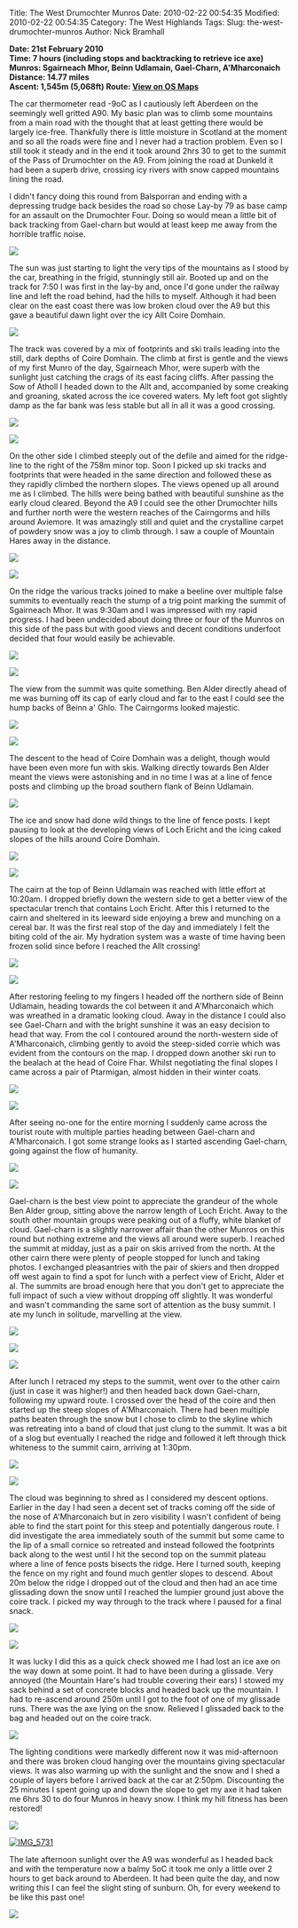 Title: The West Drumochter Munros
Date: 2010-02-22 00:54:35
Modified: 2010-02-22 00:54:35
Category: The West Highlands
Tags: 
Slug: the-west-drumochter-munros
Author: Nick Bramhall

**Date: 21st February 2010  
Time: 7 hours (including stops and backtracking to retrieve ice axe)    
Munros: Sgairneach Mhor, Beinn Udlamain, Gael-Charn, A'Mharconaich  
Distance: 14.77 miles  
Ascent: 1,545m (5,068ft)
Route:  [View on OS Maps](https://www.invertedworld.co.uk/hillwalking/trip/326)**



 



The car thermometer read -9oC as I cautiously left Aberdeen on the seemingly well gritted A90. My basic plan was to climb some mountains from a main road with the thought that at least getting there would be largely ice-free. Thankfully there is little moisture in Scotland at the moment and so all the roads were fine and I never had a traction problem. Even so I still took it steady and in the end it took around 2hrs 30 to get to the summit of the Pass of Drumochter on the A9. From joining the road at Dunkeld it had been a superb drive, crossing icy rivers with snow capped mountains lining the road.



 
<!--more-->


I didn't fancy doing this round from Balsporran and ending with a depressing trudge back besides the road so chose Lay-by 79 as base camp for an assault on the Drumochter Four. Doing so would mean a little bit of back tracking from Gael-charn but would at least keep me away from the horrible traffic noise.





[![](http://farm3.static.flickr.com/2777/4379925378_8c21680717_b.jpg)](http://www.flickr.com/photos/53725815@N00/4379925378)

 



The sun was just starting to light the very tips of the mountains as I stood by the car, breathing in the frigid, stunningly still air. Booted up and on the track for 7:50 I was first in the lay-by and, once I'd gone under the railway line and left the road behind, had the hills to myself. Although it had been clear on the east coast there was low broken cloud over the A9 but this gave a beautiful dawn light over the icy Allt Coire Domhain.





[![](http://farm5.static.flickr.com/4023/4375914099_e060ac9c24_b.jpg)](http://www.flickr.com/photos/53725815@N00/4375914099)

 



The track was covered by a mix of footprints and ski trails leading into the still, dark depths of Coire Domhain. The climb at first is gentle and the views of my first Munro of the day, Sgairneach Mhor, were superb with the sunlight just catching the crags of its east facing cliffs. After passing the Sow of Atholl I headed down to the Allt and, accompanied by some creaking and groaning, skated across the ice covered waters. My left foot got slightly damp as the far bank was less stable but all in all it was a good crossing.





[![](http://farm5.static.flickr.com/4070/4379189741_0d60b2c615_b.jpg)](http://www.flickr.com/photos/53725815@N00/4379189741)



[![](http://farm5.static.flickr.com/4033/4375972633_0f63c0cf49_b.jpg)](http://www.flickr.com/photos/53725815@N00/4375972633)

 



On the other side I climbed steeply out of the defile and aimed for the ridge-line to the right of the 758m minor top. Soon I picked up ski tracks and footprints that were headed in the same direction and followed these as they rapidly climbed the northern slopes. The views opened up all around me as I climbed. The hills were being bathed with beautiful sunshine as the early cloud cleared. Beyond the A9 I could see the other Drumochter hills and further north were the western reaches of the Cairngorms and hills around Aviemore. It was amazingly still and quiet and the crystalline carpet of powdery snow was a joy to climb through. I saw a couple of Mountain Hares away in the distance.





[![](http://farm5.static.flickr.com/4062/4379950654_62fa0f1e73_b.jpg)](http://www.flickr.com/photos/53725815@N00/4379950654)



[![](http://farm5.static.flickr.com/4011/4379210517_3d7dceb6f1_b.jpg)](http://www.flickr.com/photos/53725815@N00/4379210517)

 



On the ridge the various tracks joined to make a beeline over multiple false summits to eventually reach the stump of a trig point marking the summit of Sgairneach Mhor. It was 9:30am and I was impressed with my rapid progress. I had been undecided about doing three or four of the Munros on this side of the pass but with good views and decent conditions underfoot decided that four would easily be achievable.





[![](http://farm3.static.flickr.com/2706/4379962878_b2df18f0a7_b.jpg)](http://www.flickr.com/photos/53725815@N00/4379962878)



[![](http://farm3.static.flickr.com/2776/4376085975_167c68af0c_b.jpg)](http://www.flickr.com/photos/53725815@N00/4376085975)

 



The view from the summit was quite something. Ben Alder directly ahead of me was burning off its cap of early cloud and far to the east I could see the hump backs of Beinn a' Ghlo. The Cairngorms looked majestic.





[![](http://farm3.static.flickr.com/2721/4379976290_d243c5aa8e_b.jpg)](http://www.flickr.com/photos/53725815@N00/4379976290)



[![](http://farm5.static.flickr.com/4008/4379980456_9accbde0d2_b.jpg)](http://www.flickr.com/photos/53725815@N00/4379980456)

 



The descent to the head of Coire Domhain was a delight, though would have been even more fun with skis. Walking directly towards Ben Alder meant the views were astonishing and in no time I was at a line of fence posts and climbing up the broad southern flank of Beinn Udlamain.





[![](http://farm5.static.flickr.com/4062/4379989292_cc2155117c_b.jpg)](http://www.flickr.com/photos/53725815@N00/4379989292)

 



The ice and snow had done wild things to the line of fence posts. I kept pausing to look at the developing views of Loch Ericht and the icing caked slopes of the hills around Coire Domhain.





[![](http://farm5.static.flickr.com/4066/4376222477_8c71ef9919_b.jpg)](http://www.flickr.com/photos/53725815@N00/4376222477)



[![](http://farm3.static.flickr.com/2683/4376972872_cf1732af92_b.jpg)](http://www.flickr.com/photos/53725815@N00/4376972872)





The cairn at the top of Beinn Udlamain was reached with little effort at 10:20am. I dropped briefly down the western side to get a better view of the spectacular trench that contains Loch Ericht. After this I returned to the cairn and sheltered in its leeward side enjoying a brew and munching on a cereal bar. It was the first real stop of the day and immediately I felt the biting cold of the air. My hydration system was a waste of time having been frozen solid since before I reached the Allt crossing!





[![](http://farm5.static.flickr.com/4046/4379735449_9b51ae8215_b.jpg)](http://www.flickr.com/photos/53725815@N00/4379735449)



[![](http://farm3.static.flickr.com/2729/4376868696_e1063a40a0_b.jpg)](http://www.flickr.com/photos/53725815@N00/4376868696)

 



After restoring feeling to my fingers I headed off the northern side of Beinn Udlamain, heading towards the col between it and A'Mharconaich which was wreathed in a dramatic looking cloud. Away in the distance I could also see Gael-Charn and with the bright sunshine it was an easy decision to head that way. From the col I contoured around the north-western side of A'Mharconaich, climbing gently to avoid the steep-sided corrie which was evident from the contours on the map. I dropped down another ski run to the bealach at the head of Coire Fhar. Whilst negotiating the final slopes I came across a pair of Ptarmigan, almost hidden in their winter coats.





[![](http://static.flickr.com/2728/4377005038_385aff8488_b.jpg)](http://www.flickr.com/photos/53725815@N00/4377005038)



[![](http://farm5.static.flickr.com/4017/4376251511_b1fefd931f_b.jpg)](http://www.flickr.com/photos/53725815@N00/4376251511)

 



After seeing no-one for the entire morning I suddenly came across the tourist route with multiple parties heading between Gael-charn and A'Mharconaich. I got some strange looks as I started ascending Gael-charn, going against the flow of humanity.





[![](http://farm5.static.flickr.com/4067/4380575840_9eba4a578c_b.jpg)](http://www.flickr.com/photos/53725815@N00/4380575840)



[![](http://farm5.static.flickr.com/4072/4379783163_472db308bf_b.jpg)](http://www.flickr.com/photos/53725815@N00/4379783163)

 



Gael-charn is the best view point to appreciate the grandeur of the whole Ben Alder group, sitting above the narrow length of Loch Ericht. Away to the south other mountain groups were peaking out of a fluffy, white blanket of cloud. Gael-charn is a slightly narrower affair than the other Munros on this round but nothing extreme and the views all around were superb. I reached the summit at midday, just as a pair on skis arrived from the north. At the other cairn there were plenty of people stopped for lunch and taking photos. I exchanged pleasantries with the pair of skiers and then dropped off west again to find a spot for lunch with a perfect view of Ericht, Alder et al. The summits are broad enough here that you don't get to appreciate the full impact of such a view without dropping off slightly. It was wonderful and wasn't commanding the same sort of attention as the busy summit. I ate my lunch in solitude, marvelling at the view.





[![](http://farm5.static.flickr.com/4049/4379779939_d68d9bfe17_b.jpg)](http://www.flickr.com/photos/53725815@N00/4379779939)



[![](http://static.flickr.com/4018/4377121548_ac17bb9905_b.jpg)](http://www.flickr.com/photos/53725815@N00/4377121548)



[![](http://farm3.static.flickr.com/2775/4376996370_36de002f62_b.jpg)](http://www.flickr.com/photos/53725815@N00/4376996370)

 



After lunch I retraced my steps to the summit, went over to the other cairn (just in case it was higher!) and then headed back down Gael-charn, following my upward route. I crossed over the head of the coire and then started up the steep slopes of A'Mharconaich. There had been multiple paths beaten through the snow but I chose to climb to the skyline which was retreating into a band of cloud that just clung to the summit. It was a bit of a slog but eventually I reached the ridge and followed it left through thick whiteness to the summit cairn, arriving at 1:30pm.





[![](http://farm3.static.flickr.com/2802/4379816919_bd1624889e_b.jpg)](http://www.flickr.com/photos/53725815@N00/4379816919)



[![](http://farm3.static.flickr.com/2790/4380617356_bb7e3b71a7_b.jpg)](http://www.flickr.com/photos/53725815@N00/4380617356)

 



The cloud was beginning to shred as I considered my descent options. Earlier in the day I had seen a decent set of tracks coming off the side of the nose of A'Mharconaich but in zero visibility I wasn't confident of being able to find the start point for this steep and potentially dangerous route. I did investigate the area immediately south of the summit but some came to the lip of a small cornice so retreated and instead followed the footprints back along to the west until I hit the second top on the summit plateau where a line of fence posts bisects the ridge. Here I turned south, keeping the fence on my right and found much gentler slopes to descend. About 20m below the ridge I dropped out of the cloud and then had an ace time glissading down the snow until I reached the lumpier ground just above the coire track. I picked my way through to the track where I paused for a final snack.





[![](http://farm3.static.flickr.com/2741/4380624766_7b6dc4aff5_b.jpg)](http://www.flickr.com/photos/53725815@N00/4380624766)



[![](http://farm5.static.flickr.com/4049/4379877591_366ceb50dd_b.jpg)](http://www.flickr.com/photos/53725815@N00/4379877591)

 



It was lucky I did this as a quick check showed me I had lost an ice axe on the way down at some point. It had to have been during a glissade. Very annoyed (the Mountain Hare's had trouble covering their ears) I stowed my sack behind a set of concrete blocks and headed back up the mountain. I had to re-ascend around 250m until I got to the foot of one of my glissade runs. There was the axe lying on the snow. Relieved I glissaded back to the bag and headed out on the coire track.





[![](http://farm5.static.flickr.com/4070/4380628302_98de388fb0_b.jpg)](http://www.flickr.com/photos/53725815@N00/4380628302)

 



The lighting conditions were markedly different now it was mid-afternoon and there was broken cloud hanging over the mountains giving spectacular views. It was also warming up with the sunlight and the snow and I shed a couple of layers before I arrived back at the car at 2:50pm. Discounting the 25 minutes I spent going up and down the slope to get my axe it had taken me 6hrs 30 to do four Munros in heavy snow. I think my hill fitness has been restored!





[![](http://farm5.static.flickr.com/4016/4379890285_6b7668c890_b.jpg)](http://www.flickr.com/photos/53725815@N00/4379890285)



[![IMG_5731](http://farm5.staticflickr.com/4012/4379928039_2fa90fb03b_b.jpg)](http://www.flickr.com/photos/black_friction/4379928039/)

 



The late afternoon sunlight over the A9 was wonderful as I headed back and with the temperature now a balmy 5oC it took me only a little over 2 hours to get back around to Aberdeen. It had been quite the day, and now writing this I can feel the slight sting of sunburn. Oh, for every weekend to be like this past one!





[![](http://farm3.static.flickr.com/2745/4379968715_5a47aecd0d_b.jpg)](http://www.flickr.com/photos/53725815@N00/4379968715)
